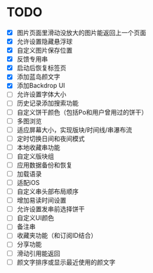 # TODO
- [x] 图片页面里滑动没放大的图片能返回上一个页面
- [x] 允许设置隐藏悬浮球
- [x] 自定义图片保存位置
- [x] 反馈专用串
- [x] 启动后恢复标签页
- [x] 添加蓝岛颜文字
- [x] 添加Backdrop UI
- [ ] 允许设置字体大小
- [ ] 历史记录添加搜索功能
- [ ] 自定义饼干颜色（包括Po和用户曾用过的饼干）
- [ ] 多图浏览
- [ ] 适应屏幕大小，实现版块/时间线/串瀑布流
- [ ] 定时切换日间和夜间模式
- [ ] 本地收藏串功能
- [ ] 自定义版块组
- [ ] 应用数据备份和恢复
- [ ] 加载语录
- [ ] 适配iOS
- [ ] 自定义串头部布局顺序
- [ ] 增加易读时间设置
- [ ] 允许设置发串前选择饼干
- [ ] 自定义UI颜色
- [ ] 备注串
- [ ] 收藏夹功能（和订阅ID结合）
- [ ] 分享功能
- [ ] 滑动引用能返回
- [ ] 颜文字排序或显示最近使用的颜文字
